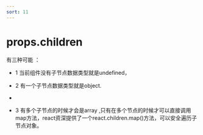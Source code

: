 ```yaml
---
sort: 11
---
```


# props.children

有三种可能 ：
- 1 当前组件没有子节点数据类型就是undefined，

- 2 有一个子节点数据类型就是object.
- 
- 3 有多个子节点的时候才会是array ,只有在多个节点的时候才可以直接调用map方法，react资深提供了一个react.children.map()方法，可以安全遍历子节点对象。
